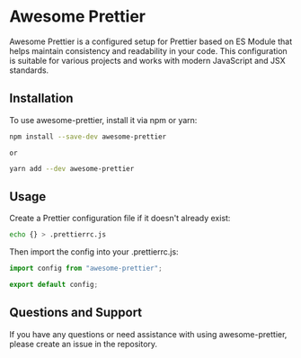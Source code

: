 # Awesome Prettier

Awesome Prettier is a configured setup for Prettier based on ES Module that helps maintain consistency and readability in your code. This configuration is suitable for various projects and works with modern JavaScript and JSX standards.

## Installation

To use awesome-prettier, install it via npm or yarn:

```bash
npm install --save-dev awesome-prettier
```

`or`

```bash
yarn add --dev awesome-prettier
```

## Usage

Create a Prettier configuration file if it doesn't already exist:

```bash
echo {} > .prettierrc.js
```

Then import the config into your .prettierrc.js:

```js
import config from "awesome-prettier";

export default config;
```

## Questions and Support

If you have any questions or need assistance with using awesome-prettier, please create an issue in the repository.

